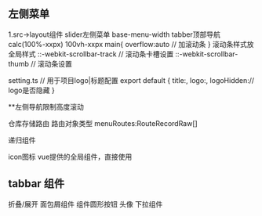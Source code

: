 <!--
 * @Description:
 * @Author: breeze1307
 * @Date: 2023-12-12 15:24:11
 * @LastEditTime: 2023-12-12 17:39:59
 * @LastEditors: breeze1307
-->

## 左侧菜单

1.src->layout组件
slider左侧菜单 base-menu-width
tabber顶部导航
calc(100%-xxpx)
100vh-xxpx
main{
overflow:auto // 加滚动条
}
滚动条样式放全局样式
::-webkit-scrollbar-track // 滚动条卡槽设置
::-webkit-scrollbar-thumb // 滚动条设置

setting.ts
// 用于项目logo|标题配置
export default {
title:,
logo:,
logoHidden:// logo是否隐藏
}

\*\*左侧导航限制高度滚动

仓库存储路由
路由对象类型 menuRoutes:RouteRecordRaw[]

递归组件

icon图标
<conpoment :is=""></conpoment> vue提供的全局组件，直接使用

## tabbar 组件

折叠/展开
面包屑组件
组件圆形按钮
头像
下拉组件
